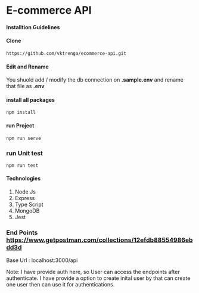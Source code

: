# E-commerce API

#### Installtion Guidelines
#### Clone
```
https://github.com/vktrenga/ecommerce-api.git
```
#### Edit and Rename 
 You shuold add / modify the db connection on **.sample.env** and rename that file as **.env**
 
#### install all packages
```
npm install

```
#### run Project
```
npm run serve

```

### run Unit test
```
npm run test

```


#### Technologies
  1. Node Js
  2. Express
  3. Type Script
  4. MongoDB
  5. Jest 
  
### End Points  https://www.getpostman.com/collections/12efdb88554986ebdd3d
Base Url : localhost:3000/api

Note: 
   I have provide auth here, so User can access the endpoints after authenticate.
I have provide a option to create inital user by that can create one user then can use it for authentications.



